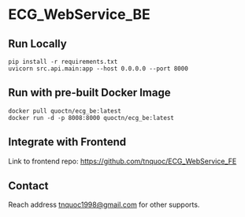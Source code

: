 # ECG_WebService_BE

## Run Locally

```
pip install -r requirements.txt
uvicorn src.api.main:app --host 0.0.0.0 --port 8000
```

## Run with pre-built Docker Image

```
docker pull quoctn/ecg_be:latest
docker run -d -p 8008:8000 quoctn/ecg_be:latest
```

## Integrate with Frontend

Link to frontend repo: https://github.com/tnquoc/ECG_WebService_FE

## Contact

Reach address tnquoc1998@gmail.com for other supports.
